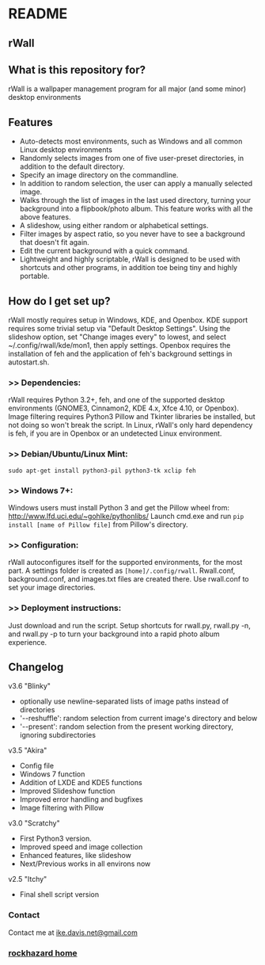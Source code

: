 # README #

## rWall ##

## What is this repository for? ##

rWall is a wallpaper management program for all major (and some minor) desktop environments

## Features ##

* Auto-detects most environments, such as Windows and all common Linux desktop environments
* Randomly selects images from one of five user-preset directories, in addition to the default directory.
* Specify an image directory on the commandline.
* In addition to random selection, the user can apply a manually selected image.
* Walks through the list of images in the last used directory, turning your background into a flipbook/photo album.  This feature works with all the above features.
* A slideshow, using either random or alphabetical settings.
* Filter images by aspect ratio, so you never have to see a background that doesn't fit again.
* Edit the current background with a quick command.
* Lightweight and highly scriptable, rWall is designed to be used with shortcuts and other programs, in addition toe being tiny and highly portable.

## How do I get set up? ##

rWall mostly requires setup in Windows, KDE, and Openbox. KDE support requires some trivial setup via "Default Desktop Settings". Using the slideshow option, set "Change images every" to lowest, and select ~/.config/rwall/kde/mon1, then apply settings.  Openbox requires the installation of feh and the application of feh's background settings in autostart.sh.
### >> Dependencies: 
rWall requires Python 3.2+, feh, and one of the supported desktop environments (GNOME3, Cinnamon2, KDE 4.x, Xfce 4.10, or Openbox).  Image filtering requires Python3 Pillow and Tkinter libraries be installed, but not doing so won't break the script.  In Linux, rWall's only hard dependency is feh, if you are in Openbox or an undetected Linux environment.
### >> Debian/Ubuntu/Linux Mint: 
`sudo apt-get install python3-pil python3-tk xclip feh`
### >> Windows 7+: 
Windows users must install Python 3 and get the Pillow wheel from: http://www.lfd.uci.edu/~gohlke/pythonlibs/
Launch cmd.exe and run `pip install [name of Pillow file]` from Pillow's
directory.
### >> Configuration: 
rWall autoconfigures itself for the supported environments, for the most part.  A settings folder is created as `[home]/.config/rwall`.  Rwall.conf, background.conf, and images.txt files are created there. Use rwall.conf to set your image directories.
### >> Deployment instructions: 
Just download and run the script.  Setup shortcuts for rwall.py, rwall.py -n, and rwall.py -p to turn your background into a rapid photo album experience.

## Changelog ##

v3.6 "Blinky"

* optionally use newline-separated lists of image paths instead of directories
* '--reshuffle': random selection from current image's directory and below
* '--present': random selection from the present working directory, ignoring subdirectories 

v3.5 "Akira"

* Config file
* Windows 7 function
* Addition of LXDE and KDE5 functions
* Improved Slideshow function
* Improved error handling and bugfixes
* Image filtering with Pillow

v3.0 "Scratchy"

* First Python3 version.
* Improved speed and image collection
* Enhanced features, like slideshow
* Next/Previous works in all environs now

v2.5 "Itchy"

* Final shell script version

### Contact ###

Contact me at ike.davis.net@gmail.com

### [rockhazard home](https://rockhazard.github.io/index.html)
